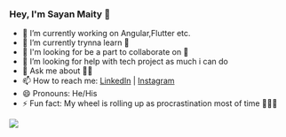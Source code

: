 ### Hey, I'm Sayan Maity 👋

- 🔭 I’m currently working on Angular,Flutter etc.
- 🌱 I’m currently trynna learn 🤔
- 👯 I'm looking for be a part to collaborate on 💼
- 🤔 I’m looking for help with tech project as much i can do
- 💬 Ask me about 🤔😥
- 📫 How to reach me: [LinkedIn](https://www.linkedin.com/in/sayan-maity-6316921a6/) | [Instagram](https://www.instagram.com/backward_space/)
- 😄 Pronouns: He/His
- ⚡ Fun fact: My wheel is rolling up as procrastination most of time 🤣😪😫

<img src="https://github-readme-stats.vercel.app/api?username=sayancoding&&show_icons=true&title_color=ffffff&icon_color=74B9FF&text_color=daf7dc&bg_color=2B2B52">
